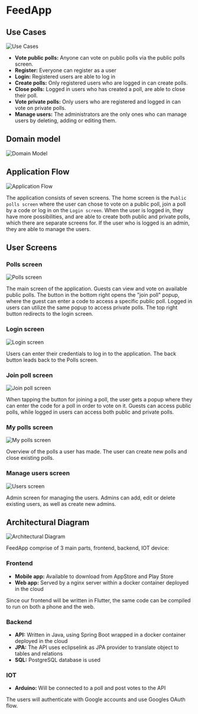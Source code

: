 # FeedApp

## Use Cases

![Use Cases](assets/usecases.png)

- **Vote public polls:** Anyone can vote on public polls via the public polls screen.
- **Register:** Everyone can register as a user
- **Login:** Registered users are able to log in
- **Create polls:** Only registered users who are logged in can create polls.
- **Close polls:** Logged in users who has created a poll, are able to close their poll.
- **Vote private polls:** Only users who are registered and logged in can vote on private polls.
- **Manage users:** The administrators are the only ones who can manage users by deleting, adding or editing them.

## Domain model

![Domain Model](assets/domainmodel.png)

## Application Flow

![Application Flow](assets/applicationflowdiagram.png)

The application consists of seven screens. The home screen is the `Public polls screen` where the user can chose to vote on a public poll, join a poll by a code or log in on the `Login screen`. When the user is logged in, they have more possibilities, and are able to create both public and private polls, which there are separate screens for.
If the user who is logged is an admin, they are able to manage the users.

## User Screens

### Polls screen

![Polls screen](assets/polls-screen.png)

The main screen of the application. Guests can view and vote on available public polls. The button in the bottom right opens the "join poll" popup, where the guest can enter a code to access a specific public poll. Logged in users can utilize the same popup to access private polls. The top right button redirects to the login screen.

### Login screen

![Login screen](assets/login-screen.png)

Users can enter their credentials to log in to the application. The back button leads back to the Polls screen.

### Join poll screen

![Join poll screen](assets/join-poll-screen.png)

When tapping the button for joining a poll, the user gets a popup where they can enter the code for a poll in order to vote on it. Guests can access public polls, while logged in users can access both public and private polls.

### My polls screen

![My polls screen](assets/my-polls-screen.png)

Overview of the polls a user has made. The user can create new polls and close existing polls. 

### Manage users screen

![Users screen](assets/users-screen.png)

Admin screen for managing the users. Admins can add, edit or delete existing users, as well as create new admins.

## Architectural Diagram

![Architectural Diagram](assets/architecturaldiagram.png)

FeedApp comprise of 3 main parts, frontend, backend, IOT device:

### Frontend

- **Mobile app:** Available to download from AppStore and Play Store
- **Web app:** Served by a nginx server within a docker container deployed in the cloud

Since our frontend will be written in Flutter, the same code can be compiled to run on both a phone and the web.

### Backend

- **API:** Written in Java, using Spring Boot wrapped in a docker container deployed in the cloud
- **JPA:** The API uses eclipselink as JPA provider to translate object to tables and relations
- **SQL:** PostgreSQL database is used

### IOT

- **Arduino:** Will be connected to a poll and post votes to the API

The users will authenticate with Google accounts and use Googles OAuth flow.
